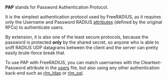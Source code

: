 **PAP** stands for Password Authentication Protocol.

It is the simplest authentication protocol used by FreeRADIUS, as
it requires only the Username and Password RADIUS
[attributes](attributes) (defined by the original RFCs) to
authenticate users.

By extension, it is also one of the least secure protocols,
because the password is protected **only** by the shared secret,
so anyone who is able to sniff RADIUS UDP datagrams between the
client and the server can pretty easily brute-force break that.

To use PAP with FreeRADIUS, you can match usernames with the
Cleartext-Password attribute in the [users](users) file, but also
using any other authentication back-end such as
[rlm\_ldap](rlm_ldap) or [rlm\_sql](rlm_sql).
